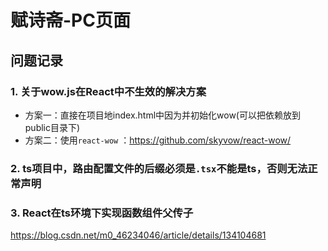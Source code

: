 # 赋诗斋-PC页面



## 问题记录

### 1. 关于wow.js在React中不生效的解决方案

- 方案一：直接在项目地index.html中因为并初始化wow(可以把依赖放到public目录下)
- 方案二：使用`react-wow` ：https://github.com/skyvow/react-wow/

### 2. ts项目中，路由配置文件的后缀必须是`.tsx`不能是ts，否则无法正常声明



### 3. React在ts环境下实现函数组件父传子

https://blog.csdn.net/m0_46234046/article/details/134104681
